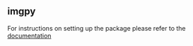 ## imgpy

For instructions on setting up the package please refer to the [documentation](https://mantidproject.github.io/isis_imaging/user_guide/index.html)
